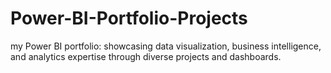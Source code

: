 # Power-BI-Portfolio-Projects
my Power BI portfolio: showcasing data visualization, business intelligence, and analytics expertise through diverse projects and dashboards.
